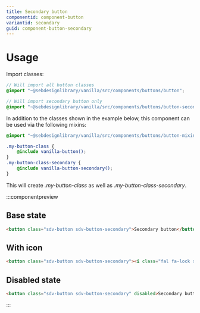 ```yaml
---
title: Secondary button
componentid: component-button
variantid: secondary
guid: component-button-secondary
---
```

# Usage
Import classes:
```scss
// Will import all button classes
@import "~@sebdesignlibrary/vanilla/src/components/buttons/button";

// Will import secondary button only
@import "~@sebdesignlibrary/vanilla/src/components/buttons/button-secondary";
```

In addition to the classes shown in the example below, this component can be used via the following mixins:
```scss
@import "~@sebdesignlibrary/vanilla/src/components/buttons/button-mixins";

.my-button-class {
    @include vanilla-button();
}
.my-button-class-secondary {
    @include vanilla-button-secondary();
}
```
This will create <i>.my-button-class</i> as well as <i>.my-button-class-secondary</i>.

:::componentpreview
## Base state
```html
<button class="sdv-button sdv-button-secondary">Secondary button</button>
```

## With icon
```html
<button class="sdv-button sdv-button-secondary"><i class="fal fa-lock sdv-icon-left"></i>Secondary button</button>
```

## Disabled state
```html
<button class="sdv-button sdv-button-secondary" disabled>Secondary button</button>
```
:::
